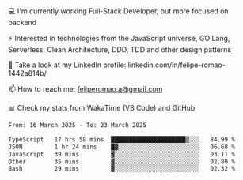 💻 I'm currently working Full-Stack Developer, but more focused on backend

⚡ Interested in technologies from the JavaScript universe, GO Lang, Serverless, Clean Architecture, DDD, TDD and other design patterns

👥 Take a look at my LinkedIn profile: linkedin.com/in/felipe-romao-1442a814b/

📫 How to reach me: feliperomao.a@gmail.com

📊 Check my stats from WakaTime (VS Code) and GitHub:

<!--START_SECTION:waka-->

```txt
From: 16 March 2025 - To: 23 March 2025

TypeScript   17 hrs 58 mins  █████████████████████▒░░░   84.99 %
JSON         1 hr 24 mins    █▓░░░░░░░░░░░░░░░░░░░░░░░   06.68 %
JavaScript   39 mins         ▓░░░░░░░░░░░░░░░░░░░░░░░░   03.11 %
Other        35 mins         ▓░░░░░░░░░░░░░░░░░░░░░░░░   02.80 %
Bash         29 mins         ▓░░░░░░░░░░░░░░░░░░░░░░░░   02.32 %
```

<!--END_SECTION:waka-->
